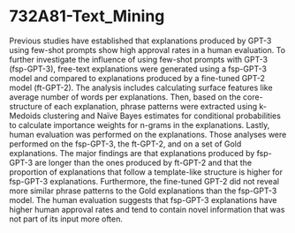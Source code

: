 # 732A81-Text_Mining
Previous studies have established that explanations produced by GPT-3 using few-shot prompts show high approval rates in a human evaluation. To further investigate the influence of using few-shot prompts with GPT-3 (fsp-GPT-3), free-text explanations were generated using a fsp-GPT-3 model and compared to explanations produced by a fine-tuned GPT-2 model (ft-GPT-2). The analysis includes calculating surface features like average number of words per explanations. Then, based on the core-structure of each explanation, phrase patterns were extracted using k-Medoids clustering and Naïve Bayes estimates for conditional probabilities to calculate importance weights for n-grams in the explanations. Lastly, human evaluation was performed on the explanations. Those analyses were performed on the fsp-GPT-3, the ft-GPT-2, and on a set of Gold explanations. The major findings are that explanations produced by fsp-GPT-3 are longer than the ones produced by ft-GPT-2 and that the proportion of explanations that follow a template-like structure is higher for fsp-GPT-3 explanations. Furthermore, the fine-tuned GPT-2 did not reveal more similar phrase patterns to the Gold explanations than the fsp-GPT-3 model. The human evaluation suggests that fsp-GPT-3 explanations have higher human approval rates and tend to contain novel information that was not part of its input more often.

